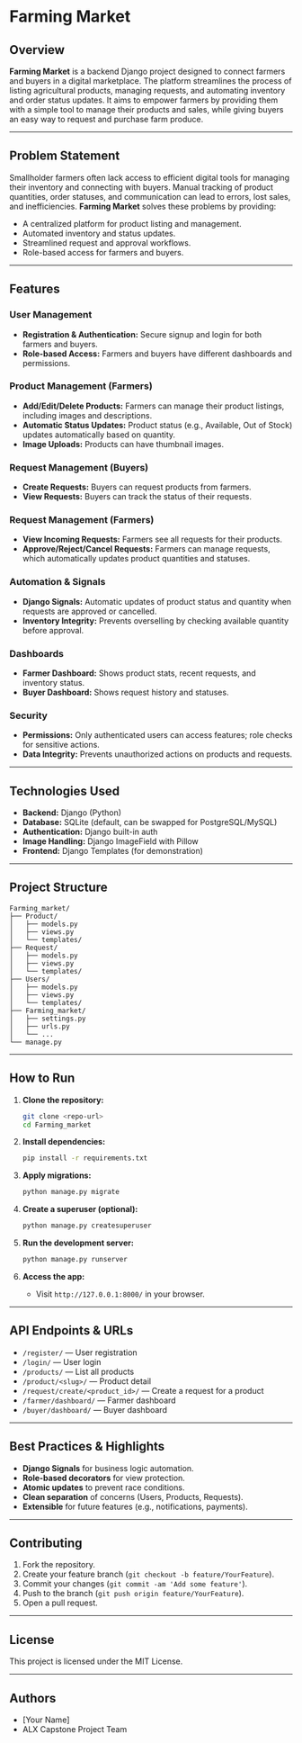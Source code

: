 # Farming Market

## Overview

**Farming Market** is a backend Django project designed to connect farmers and buyers in a digital marketplace. The platform streamlines the process of listing agricultural products, managing requests, and automating inventory and order status updates. It aims to empower farmers by providing them with a simple tool to manage their products and sales, while giving buyers an easy way to request and purchase farm produce.

---

## Problem Statement

Smallholder farmers often lack access to efficient digital tools for managing their inventory and connecting with buyers. Manual tracking of product quantities, order statuses, and communication can lead to errors, lost sales, and inefficiencies. **Farming Market** solves these problems by providing:

- A centralized platform for product listing and management.
- Automated inventory and status updates.
- Streamlined request and approval workflows.
- Role-based access for farmers and buyers.

---

## Features

### User Management
- **Registration & Authentication:** Secure signup and login for both farmers and buyers.
- **Role-based Access:** Farmers and buyers have different dashboards and permissions.

### Product Management (Farmers)
- **Add/Edit/Delete Products:** Farmers can manage their product listings, including images and descriptions.
- **Automatic Status Updates:** Product status (e.g., Available, Out of Stock) updates automatically based on quantity.
- **Image Uploads:** Products can have thumbnail images.

### Request Management (Buyers)
- **Create Requests:** Buyers can request products from farmers.
- **View Requests:** Buyers can track the status of their requests.

### Request Management (Farmers)
- **View Incoming Requests:** Farmers see all requests for their products.
- **Approve/Reject/Cancel Requests:** Farmers can manage requests, which automatically updates product quantities and statuses.

### Automation & Signals
- **Django Signals:** Automatic updates of product status and quantity when requests are approved or cancelled.
- **Inventory Integrity:** Prevents overselling by checking available quantity before approval.

### Dashboards
- **Farmer Dashboard:** Shows product stats, recent requests, and inventory status.
- **Buyer Dashboard:** Shows request history and statuses.

### Security
- **Permissions:** Only authenticated users can access features; role checks for sensitive actions.
- **Data Integrity:** Prevents unauthorized actions on products and requests.

---

## Technologies Used

- **Backend:** Django (Python)
- **Database:** SQLite (default, can be swapped for PostgreSQL/MySQL)
- **Authentication:** Django built-in auth
- **Image Handling:** Django ImageField with Pillow
- **Frontend:** Django Templates (for demonstration)

---

## Project Structure

```
Farming_market/
├── Product/
│   ├── models.py
│   ├── views.py
│   └── templates/
├── Request/
│   ├── models.py
│   ├── views.py
│   └── templates/
├── Users/
│   ├── models.py
│   ├── views.py
│   └── templates/
├── Farming_market/
│   ├── settings.py
│   ├── urls.py
│   └── ...
└── manage.py
```

---

## How to Run

1. **Clone the repository:**
    ```bash
    git clone <repo-url>
    cd Farming_market
    ```

2. **Install dependencies:**
    ```bash
    pip install -r requirements.txt
    ```

3. **Apply migrations:**
    ```bash
    python manage.py migrate
    ```

4. **Create a superuser (optional):**
    ```bash
    python manage.py createsuperuser
    ```

5. **Run the development server:**
    ```bash
    python manage.py runserver
    ```

6. **Access the app:**
    - Visit `http://127.0.0.1:8000/` in your browser.

---

## API Endpoints & URLs

- `/register/` — User registration
- `/login/` — User login
- `/products/` — List all products
- `/product/<slug>/` — Product detail
- `/request/create/<product_id>/` — Create a request for a product
- `/farmer/dashboard/` — Farmer dashboard
- `/buyer/dashboard/` — Buyer dashboard

---

## Best Practices & Highlights

- **Django Signals** for business logic automation.
- **Role-based decorators** for view protection.
- **Atomic updates** to prevent race conditions.
- **Clean separation** of concerns (Users, Products, Requests).
- **Extensible** for future features (e.g., notifications, payments).

---

## Contributing

1. Fork the repository.
2. Create your feature branch (`git checkout -b feature/YourFeature`).
3. Commit your changes (`git commit -am 'Add some feature'`).
4. Push to the branch (`git push origin feature/YourFeature`).
5. Open a pull request.

---

## License

This project is licensed under the MIT License.

---

## Authors

- [Your Name]
- ALX Capstone Project Team